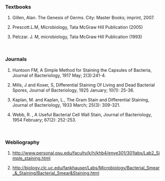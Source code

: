 ###  Textbooks
 
1.	Gillen, Alan. The Genesis of Germs. City: Master Books; imprint, 2007.

2.	Prescott.L.M, Microbiology, Tata McGraw Hill Publication (2005)

3.	Pelczar. J. M, microbiology, Tata McGraw Hill Publication (1993)

&nbsp;

###  Journals
 
1.	Huntoon FM, A Simple Method for Staining the Capsules of Bacteria, Journal of Bacteriology, 1917 May; 2(3):241-4.

2.	Mills, J and Koser, S, Differential Staining Of Living and Dead Bacterial Spores, Journal of Bacteriology, 1925 January; 10(1): 25-36.

3.	Kaplan, M. and Kaplan, L., The Gram Stain and Differential Staining, Journal of Bacteriology, 1933 March; 25(3): 309-321.

4.	Webb, R. , A Useful Bacterial Cell Wall Stain, Journal of Bacteriology, 1954 February; 67(2): 252-253.

&nbsp; 

###  Webliography
 
1.	http://www.personal.psu.edu/faculty/k/h/khb4/enve301/301labs/Lab2_Simple_staining.html

2.	http://biology.clc.uc.edu/fankhauser/Labs/Microbiology/Bacterial_Smear_&_Staining/Bacterial_Smear&Staining.html

